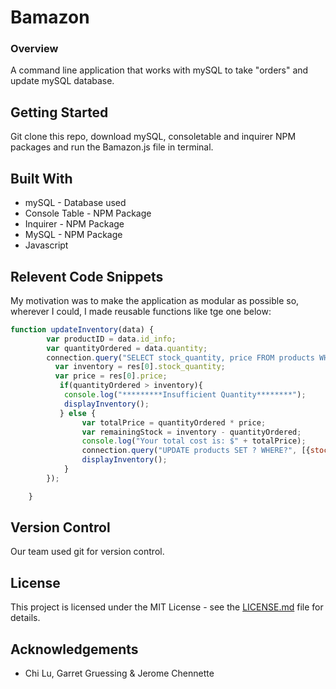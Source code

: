 # Bamazon

### Overview

A command line application that works with mySQL to take "orders" and update mySQL database.

## Getting Started
Git clone this repo, download mySQL, consoletable and inquirer NPM packages and run the Bamazon.js file in terminal.




## Built With
* mySQL - Database used
* Console Table - NPM Package
* Inquirer - NPM Package
* MySQL - NPM Package
* Javascript


## Relevent Code Snippets
My motivation was to make the application as modular as possible so, wherever I could, I made reusable functions like tge one below:
```javascript
function updateInventory(data) {
        var productID = data.id_info;
        var quantityOrdered = data.quantity;
        connection.query("SELECT stock_quantity, price FROM products WHERE ?", {id:productID}, function(err, res){
          var inventory = res[0].stock_quantity;
          var price = res[0].price;
           if(quantityOrdered > inventory){
            console.log("*********Insufficient Quantity********");
            displayInventory();
           } else {
                var totalPrice = quantityOrdered * price;
                var remainingStock = inventory - quantityOrdered;
                console.log("Your total cost is: $" + totalPrice);
                connection.query("UPDATE products SET ? WHERE?", [{stock_quantity:remainingStock},{id:productID}]);
                displayInventory();
            }    
        });

    }
```
## Version Control
Our team used git for version control.




## License
This project is licensed under the MIT License - see the [LICENSE.md](LICENSE.md) file for details.

## Acknowledgements
* Chi Lu, Garret Gruessing & Jerome Chennette


